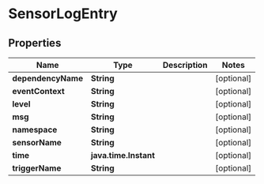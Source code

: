 

# SensorLogEntry


## Properties

Name | Type | Description | Notes
------------ | ------------- | ------------- | -------------
**dependencyName** | **String** |  |  [optional]
**eventContext** | **String** |  |  [optional]
**level** | **String** |  |  [optional]
**msg** | **String** |  |  [optional]
**namespace** | **String** |  |  [optional]
**sensorName** | **String** |  |  [optional]
**time** | **java.time.Instant** |  |  [optional]
**triggerName** | **String** |  |  [optional]



